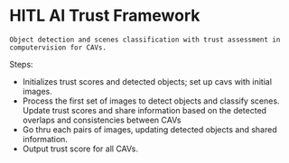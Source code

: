# HITL AI Trust Framework

`Object detection and scenes classification with trust assessment in computervision for CAVs.`

Steps:
- Initializes trust scores and detected objects; set up cavs with initial images.
- Process the first set of images to detect objects and classify scenes. Update trust scores and share information based on the detected overlaps and consistencies between CAVs
- Go thru each pairs of images, updating detected objects and shared information.
- Output trust score for all CAVs.